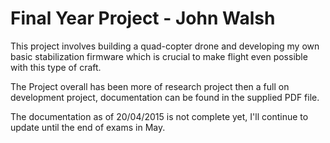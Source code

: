 # Final Year Project - John Walsh

This project involves building a quad-copter drone and developing my own basic stabilization firmware
which is crucial to make flight even possible with this type of craft.

The Project overall has been more of research project then a full on development project, documentation can 
be found in the supplied PDF file.

The documentation as of 20/04/2015 is not complete yet, I'll continue to update until the end of exams in May.
